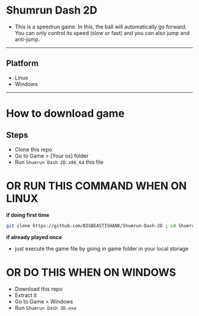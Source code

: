 # Shumrun Dash 2D

- This is a speedrun game. In this, the ball will automatically go forward. You can only control its speed (slow or fast) and you can also jump and anti-jump.

---
## Platform
- Linux
- Windows
---

# How to download game

## Steps
- Clone this repo
- Go to Game > [Your os] folder
- Run `Shumrun Dash 2D.x86_64` this file

# OR RUN THIS COMMAND WHEN ON LINUX

**if doing first time**
```sh
git clone https://github.com/BIGBEASTISHANK/Shumrun-Dash-2D ; cd Shumrun-Dash-2D/Game/Linux ; ./Shumrun\ Dash\ 3D.x86_64
```
**if already played once**
- just execute the game file by going in game folder in your local storage

# OR DO THIS WHEN ON WINDOWS
- Download this repo
- Extract it
- Go to Game > Windows
- Run `Shumrun Dash 3D.exe`

